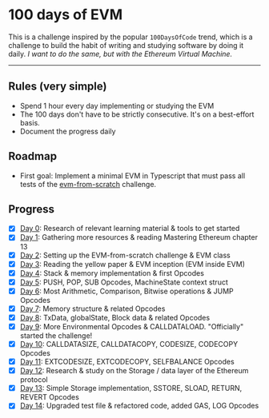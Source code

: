 # 100 days of EVM

This is a challenge inspired by the popular `100DaysOfCode` trend, which is a challenge to build the habit of writing and studying software by doing it daily. _I want to do the same, but with the Ethereum Virtual Machine._

---

## Rules (very simple)

- Spend 1 hour every day implementing or studying the EVM
- The 100 days don't have to be strictly consecutive. It's on a best-effort basis.
- Document the progress daily

## Roadmap

- First goal: Implement a minimal EVM in Typescript that must pass all tests of the [evm-from-scratch](https://github.com/w1nt3r-eth/evm-from-scratch) challenge.

## Progress

- [x] [Day 0](./daily-progress/day00.md): Research of relevant learning material & tools to get started
- [x] [Day 1](./daily-progress/day01.md): Gathering more resources & reading Mastering Ethereum chapter 13
- [x] [Day 2](./daily-progress/day02.md): Setting up the EVM-from-scratch challenge & EVM class
- [x] [Day 3](./daily-progress/day03.md): Reading the yellow paper & EVM inception (EVM inside EVM)
- [x] [Day 4](./daily-progress/day04.md): Stack & memory implementation & first Opcodes
- [x] [Day 5](./daily-progress/day05.md): PUSH, POP, SUB Opcodes, MachineState context struct
- [x] [Day 6](./daily-progress/day06.md): Most Arithmetic, Comparison, Bitwise operations & JUMP Opcodes
- [x] [Day 7](./daily-progress/day07.md): Memory structure & related Opcodes
- [x] [Day 8](./daily-progress/day08.md): TxData, globalState, Block data & related Opcodes
- [x] [Day 9](./daily-progress/day09.md): More Environmental Opcodes & CALLDATALOAD. "Officially" started the challenge!
- [x] [Day 10](./daily-progress/day10.md): CALLDATASIZE, CALLDATACOPY, CODESIZE, CODECOPY Opcodes
- [x] [Day 11](./daily-progress/day11.md): EXTCODESIZE, EXTCODECOPY, SELFBALANCE Opcodes
- [x] [Day 12](./daily-progress/day12.md): Research & study on the Storage / data layer of the Ethereum protocol
- [x] [Day 13](./daily-progress/day13.md): Simple Storage implementation, SSTORE, SLOAD, RETURN, REVERT Opcodes
- [x] [Day 14](./daily-progress/day14.md): Upgraded test file & refactored code, added GAS, LOG Opcodes
